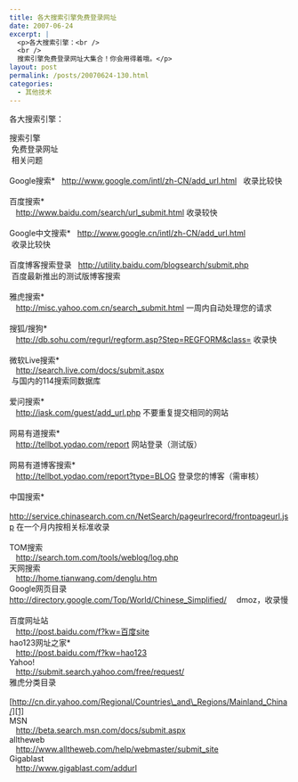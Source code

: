 ```yaml
---
title: 各大搜索引擎免费登录网址
date: 2007-06-24
excerpt: |
  <p>各大搜索引擎：<br />
  <br />
  搜索引擎免费登录网址大集合！你会用得着哦。</p>
layout: post
permalink: /posts/20070624-130.html
categories:
  - 其他技术
---
```

各大搜索引擎：

搜索引擎  
&nbsp;免费登录网址  
&nbsp;相关问题  
&nbsp;  
Google搜索*&nbsp;&nbsp; <http://www.google.com/intl/zh-CN/add_url.html>&nbsp;&nbsp; 收录比较快  
&nbsp;  
百度搜索*  
&nbsp;&nbsp; <http://www.baidu.com/search/url_submit.html> 收录较快  
&nbsp;  
Google中文搜索*&nbsp;&nbsp; <http://www.google.cn/intl/zh-CN/add_url.html>  
&nbsp;收录比较快  
&nbsp;  
百度博客搜索登录&nbsp;&nbsp; <http://utility.baidu.com/blogsearch/submit.php>  
&nbsp;百度最新推出的测试版博客搜索  
&nbsp;  
雅虎搜索*  
&nbsp;&nbsp; <http://misc.yahoo.com.cn/search_submit.html> 一周内自动处理您的请求  
&nbsp;  
搜狐/搜狗*  
&nbsp;&nbsp; <http://db.sohu.com/regurl/regform.asp?Step=REGFORM&class=> 收录快  
&nbsp;  
微软Live搜索*  
&nbsp;&nbsp; <http://search.live.com/docs/submit.aspx>  
&nbsp;与国内的114搜索同数据库  
&nbsp;  
爱问搜索*  
&nbsp;&nbsp; <http://iask.com/guest/add_url.php> 不要重复提交相同的网站  
&nbsp;  
网易有道搜索*  
&nbsp;&nbsp; <http://tellbot.yodao.com/report> 网站登录（测试版）  
&nbsp;  
网易有道博客搜索*  
&nbsp;&nbsp; <http://tellbot.yodao.com/report?type=BLOG> 登录您的博客（需审核）  
&nbsp;  
中国搜索*  
&nbsp;&nbsp; <http://service.chinasearch.com.cn/NetSearch/pageurlrecord/frontpageurl.jsp> 在一个月内按相关标准收录  
&nbsp;  
TOM搜索  
&nbsp;&nbsp; <http://search.tom.com/tools/weblog/log.php>&nbsp;   
天网搜索  
&nbsp;&nbsp; <http://home.tianwang.com/denglu.htm>&nbsp;   
Google网页目录&nbsp;&nbsp; <http://directory.google.com/Top/World/Chinese_Simplified/> 　dmoz，收录慢  
&nbsp;  
百度网址站  
&nbsp;&nbsp; <http://post.baidu.com/f?kw=百度site>&nbsp;   
hao123网址之家*  
&nbsp;&nbsp; <http://post.baidu.com/f?kw=hao123>&nbsp;   
Yahoo!  
&nbsp;&nbsp; <http://submit.search.yahoo.com/free/request/>&nbsp;   
雅虎分类目录  
&nbsp;&nbsp; [http://cn.dir.yahoo.com/Regional/Countries\_and\_Regions/Mainland_China/][1]&nbsp;   
MSN  
&nbsp;&nbsp; <http://beta.search.msn.com/docs/submit.aspx>&nbsp;   
alltheweb  
&nbsp;&nbsp; <http://www.alltheweb.com/help/webmaster/submit_site>&nbsp;   
Gigablast  
&nbsp;&nbsp; <http://www.gigablast.com/addurl>   
&nbsp;

 [1]: http://cn.dir.yahoo.com/Regional/Countries_and_Regions/Mainland_China/